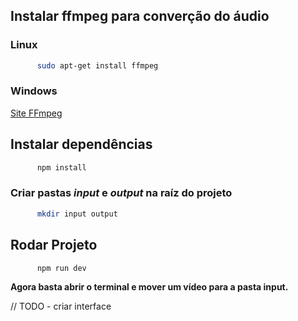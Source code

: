 ## Instalar ffmpeg para converção do áudio

### Linux

```bash
      sudo apt-get install ffmpeg
```

### Windows

[Site FFmpeg](https://ffmpeg.org/download.html#build-windows)

## Instalar dependências

```bash
      npm install
```

### Criar pastas _input_ e _output_ na raíz do projeto

```bash
      mkdir input output
```

## Rodar Projeto

```bash
      npm run dev
```

**Agora basta abrir o terminal e mover um vídeo para a pasta input.**

// TODO - criar interface
